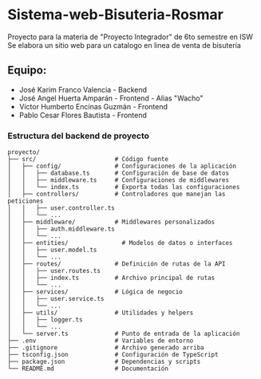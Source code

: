 # Sistema-web-Bisuteria-Rosmar
Proyecto para la materia de "Proyecto Integrador" de 6to semestre en ISW
Se elabora un sitio web para un catalogo en linea de venta de bisutería 

## Equipo:
  - José Karim Franco Valencia - Backend
  - José Angel Huerta Amparán - Frontend - Alias "Wacho"
  - Víctor Humberto Encinas Guzmán - Frontend 
  - Pablo Cesar Flores Bautista - Frontend

### Estructura del backend de proyecto
```
proyecto/
├── src/                      # Código fuente
│   ├── config/               # Configuraciones de la aplicación
│   │   ├── database.ts       # Configuración de base de datos
│   │   ├── middleware.ts     # Configuraciones de middlewares
│   │   └── index.ts          # Exporta todas las configuraciones
│   ├── controllers/          # Controladores que manejan las peticiones
│   │   ├── user.controller.ts
│   │   └── ...
│   ├── middleware/           # Middlewares personalizados
│   │   ├── auth.middleware.ts
│   │   └── ...
│   ├── entities/               # Modelos de datos o interfaces
│   │   ├── user.model.ts
│   │   └── ...
│   ├── routes/               # Definición de rutas de la API
│   │   ├── user.routes.ts
│   │   ├── index.ts          # Archivo principal de rutas
│   │   └── ...
│   ├── services/             # Lógica de negocio
│   │   ├── user.service.ts
│   │   └── ...
│   ├── utils/                # Utilidades y helpers
│   │   ├── logger.ts
│   │   └── ...
│   └── server.ts             # Punto de entrada de la aplicación
├── .env                      # Variables de entorno
├── .gitignore                # Archivo generado arriba
├── tsconfig.json             # Configuración de TypeScript
├── package.json              # Dependencias y scripts
└── README.md                 # Documentación
```